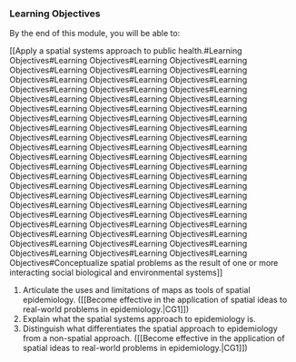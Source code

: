 ### Learning Objectives

By the end of this module, you will be able to:

[[Apply a spatial systems approach to public health.#Learning Objectives#Learning Objectives#Learning Objectives#Learning Objectives#Learning Objectives#Learning Objectives#Learning Objectives#Learning Objectives#Learning Objectives#Learning Objectives#Learning Objectives#Learning Objectives#Learning Objectives#Learning Objectives#Learning Objectives#Learning Objectives#Learning Objectives#Learning Objectives#Learning Objectives#Learning Objectives#Learning Objectives#Learning Objectives#Learning Objectives#Learning Objectives#Learning Objectives#Learning Objectives#Learning Objectives#Learning Objectives#Learning Objectives#Learning Objectives#Learning Objectives#Learning Objectives#Learning Objectives#Learning Objectives#Learning Objectives#Learning Objectives#Learning Objectives#Learning Objectives#Learning Objectives#Learning Objectives#Learning Objectives#Learning Objectives#Learning Objectives#Learning Objectives#Learning Objectives#Learning Objectives#Learning Objectives#Learning Objectives#Learning Objectives#Learning Objectives#Learning Objectives#Learning Objectives#Learning Objectives#Learning Objectives#Learning Objectives#Learning Objectives#Learning Objectives#Learning Objectives#Learning Objectives#Learning Objectives#Learning Objectives#Learning Objectives#Learning Objectives#Learning Objectives#Conceptualize spatial problems as the result of one or more interacting social biological and environmental systems]]
1.  Articulate the uses and limitations of maps as tools of spatial epidemiology. ([[Become effective in the application of spatial ideas to real-world problems in epidemiology.|CG1]]) 
2. Explain what the spatial systems approach to epidemiology is. 
3. Distinguish what differentiates the spatial approach to epidemiology from a non-spatial approach. ([[Become effective in the application of spatial ideas to real-world problems in epidemiology.|CG1]])

